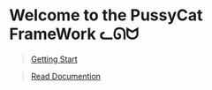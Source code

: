 # Welcome to the PussyCat FrameWork ᓚᘏᗢ
> [Getting Start]('getting-starte') 

>[Read Documention]('https://masihgh.github.io/pussycat/documentation')